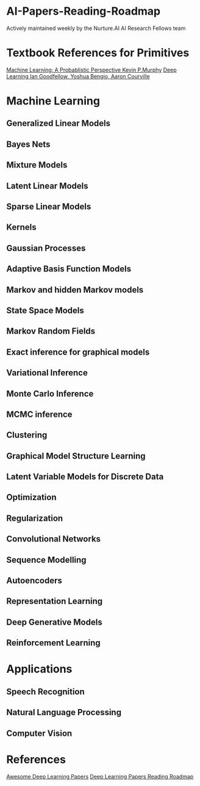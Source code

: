 # AI-Papers-Reading-Roadmap
Actively maintained weekly by the Nurture.AI AI Research Fellows team

# Textbook References for Primitives
[Machine Learning: A Probablistic Perspective Kevin P.Murphy](https://www.cs.ubc.ca/~murphyk/MLbook/)
[Deep Learning Ian Goodfellow, Yoshua Bengio, Aaron Courville](http://www.deeplearningbook.org/)


# Machine Learning

## Generalized Linear Models

## Bayes Nets

## Mixture Models

## Latent Linear Models

## Sparse Linear Models

## Kernels

## Gaussian Processes

## Adaptive Basis Function Models

## Markov and hidden Markov models

## State Space Models

## Markov Random Fields

## Exact inference for graphical models

## Variational Inference

## Monte Carlo Inference

## MCMC inference

## Clustering

## Graphical Model Structure Learning

## Latent Variable Models for Discrete Data

## Optimization

## Regularization

## Convolutional Networks

## Sequence Modelling

## Autoencoders

## Representation Learning

## Deep Generative Models

## Reinforcement Learning


# Applications

## Speech Recognition

## Natural Language Processing

## Computer Vision



# References
[Awesome Deep Learning Papers](https://github.com/terryum/awesome-deep-learning-papers)
[Deep Learning Papers Reading Roadmap](https://github.com/floodsung/Deep-Learning-Papers-Reading-Roadmap)
